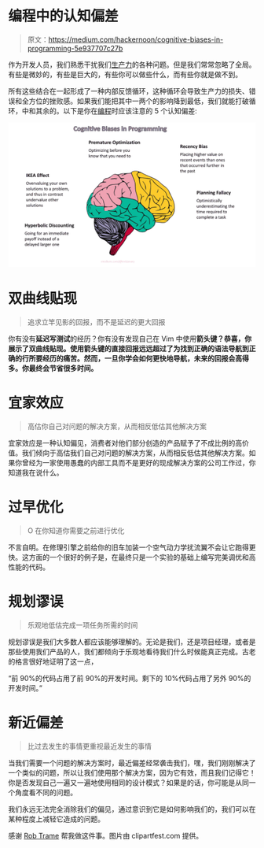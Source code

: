 # 编程中的认知偏差

> 原文：<https://medium.com/hackernoon/cognitive-biases-in-programming-5e937707c27b>

作为开发人员，我们熟悉干扰我们[生产力](https://hackernoon.com/tagged/productivity)的各种问题。但是我们常常忽略了全局。有些是微妙的，有些是巨大的，有些你可以做些什么，而有些你就是做不到。

所有这些结合在一起形成了一种内部反馈循环，这种循环会导致生产力的损失、错误和全方位的挫败感。如果我们能把其中一两个的影响降到最低，我们就能打破循环，中和其余的。以下是你在[编程](https://hackernoon.com/tagged/programming)时应该注意的 5 个认知偏差:

![](img/57d9596a85600fd915e84ef65e8cf7af.png)

# 双曲线贴现

> 追求立竿见影的回报，而不是延迟的更大回报

你有没有**延迟写测试**的经历？你有没有发现自己在 Vim 中使用**箭头键？恭喜，你展示了双曲线贴现。使用箭头键的直接回报远远超过了为找到正确的语法导航到正确的行所要经历的痛苦。然而，一旦你学会如何更快地导航，未来的回报会高得多。你最终会节省很多时间。**

# 宜家效应

> 高估你自己对问题的解决方案，从而相反低估其他解决方案

宜家效应是一种认知偏见，消费者对他们部分创造的产品赋予了不成比例的高价值。我们倾向于高估我们自己对问题的解决方案，从而相反低估其他解决方案。如果你曾经为一家使用愚蠢的内部工具而不是更好的现成解决方案的公司工作过，你知道我在说什么。

# 过早优化

> O 在你知道你需要之前进行优化

不言自明。在修理引擎之前给你的旧车加装一个空气动力学扰流翼不会让它跑得更快。这方面的一个很好的例子是，在最终只是一个实验的基础上编写完美调优和高性能的代码。

# 规划谬误

> 乐观地低估完成一项任务所需的时间

规划谬误是我们大多数人都应该能够理解的。无论是我们，还是项目经理，或者是那些使用我们产品的人，我们都倾向于乐观地看待我们什么时候能真正完成。古老的格言很好地证明了这一点，

“前 90%的代码占用了前 90%的开发时间。剩下的 10%代码占用了另外 90%的开发时间。”

# 新近偏差

> 比过去发生的事情更重视最近发生的事情

当我们需要一个问题的解决方案时，最近偏差经常袭击我们，嘿，我们刚刚解决了一个类似的问题，所以让我们使用那个解决方案，因为它有效，而且我们记得它！你是否发现自己一遍又一遍地使用相同的设计模式？如果是的话，你可能是从同一个角度看不同的问题。

我们永远无法完全消除我们的偏见，通过意识到它是如何影响我们的，我们可以在某种程度上减轻它造成的问题。

感谢 [Rob Trame](https://medium.com/u/57ada941904?source=post_page-----5e937707c27b--------------------------------) 帮我做这件事。图片由 clipartfest.com 提供。